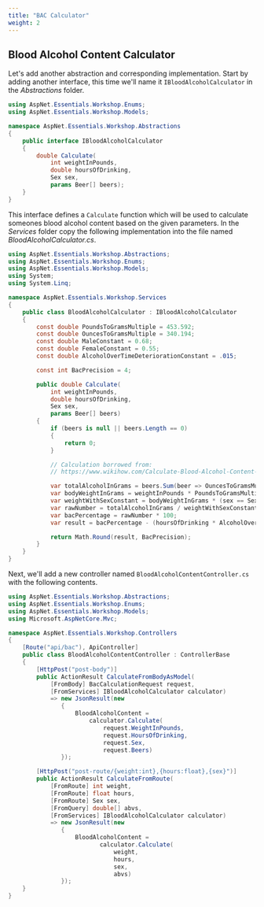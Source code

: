 ```yaml
---
title: "BAC Calculator"
weight: 2
---
```


## Blood Alcohol Content Calculator

Let's add another abstraction and corresponding implementation. Start by adding another interface, this time we'll name it `IBloodAlcoholCalculator` in the _Abstractions_ folder.

```csharp
using AspNet.Essentials.Workshop.Enums;
using AspNet.Essentials.Workshop.Models;

namespace AspNet.Essentials.Workshop.Abstractions
{
    public interface IBloodAlcoholCalculator
    {
        double Calculate(
            int weightInPounds,
            double hoursOfDrinking,
            Sex sex,
            params Beer[] beers);
    }
}
```
This interface defines a `Calculate` function which will be used to calculate someones blood alcohol content based on the given parameters. In the _Services_ folder copy the following implementation into the file named _BloodAlcoholCalculator.cs_.

```csharp
using AspNet.Essentials.Workshop.Abstractions;
using AspNet.Essentials.Workshop.Enums;
using AspNet.Essentials.Workshop.Models;
using System;
using System.Linq;

namespace AspNet.Essentials.Workshop.Services
{
    public class BloodAlcoholCalculator : IBloodAlcoholCalculator
    {
        const double PoundsToGramsMultiple = 453.592;
        const double OuncesToGramsMultiple = 340.194;
        const double MaleConstant = 0.68;
        const double FemaleConstant = 0.55;
        const double AlcoholOverTimeDeteriorationConstant = .015;

        const int BacPrecision = 4;

        public double Calculate(
            int weightInPounds,
            double hoursOfDrinking,
            Sex sex,
            params Beer[] beers)
        {
            if (beers is null || beers.Length == 0)
            {
                return 0;
            }

            // Calculation borrowed from:
            // https://www.wikihow.com/Calculate-Blood-Alcohol-Content-(Widmark-Formula)

            var totalAlcoholInGrams = beers.Sum(beer => OuncesToGramsMultiple * (beer.Abv / 100));
            var bodyWeightInGrams = weightInPounds * PoundsToGramsMultiple;
            var weightWithSexConstant = bodyWeightInGrams * (sex == Sex.Male ? MaleConstant : FemaleConstant);
            var rawNumber = totalAlcoholInGrams / weightWithSexConstant;
            var bacPercentage = rawNumber * 100;
            var result = bacPercentage - (hoursOfDrinking * AlcoholOverTimeDeteriorationConstant);

            return Math.Round(result, BacPrecision);
        }
    }
}
```

Next, we'll add a new controller named `BloodAlcoholContentController.cs` with the following contents.

```csharp
using AspNet.Essentials.Workshop.Abstractions;
using AspNet.Essentials.Workshop.Enums;
using AspNet.Essentials.Workshop.Models;
using Microsoft.AspNetCore.Mvc;

namespace AspNet.Essentials.Workshop.Controllers
{
    [Route("api/bac"), ApiController]
    public class BloodAlcoholContentController : ControllerBase
    {
        [HttpPost("post-body")]
        public ActionResult CalculateFromBodyAsModel(
            [FromBody] BacCalculationRequest request,
            [FromServices] IBloodAlcoholCalculator calculator)
            => new JsonResult(new
               {
                   BloodAlcoholContent =
                       calculator.Calculate(
                           request.WeightInPounds,
                           request.HoursOfDrinking,
                           request.Sex,
                           request.Beers)
               });

        [HttpPost("post-route/{weight:int},{hours:float},{sex}")]
        public ActionResult CalculateFromRoute(
            [FromRoute] int weight,
            [FromRoute] float hours,
            [FromRoute] Sex sex,
            [FromQuery] double[] abvs,
            [FromServices] IBloodAlcoholCalculator calculator)
            => new JsonResult(new
               {
                   BloodAlcoholContent =
                          calculator.Calculate(
                              weight,
                              hours,
                              sex,
                              abvs)
               });
    }
}
```